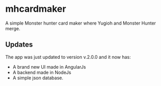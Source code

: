 # mhcardmaker

A simple Monster hunter card maker where Yugioh and Monster Hunter merge.

## Updates

The app was just updated to version v.2.0.0 and it now has:
- A brand new UI made in AngularJs
- A backend made in NodeJs
- A simple json database.